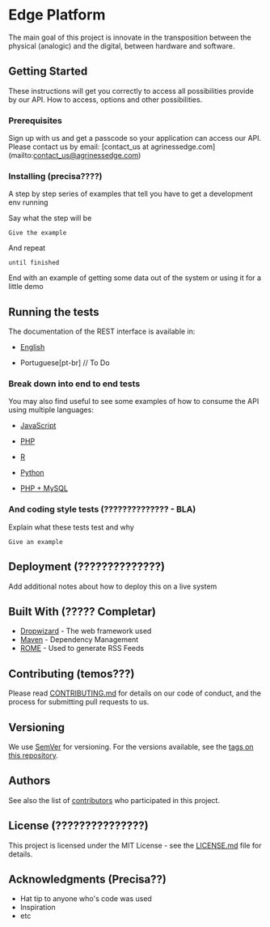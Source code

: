 # Edge Platform

The main goal of this project is innovate in the transposition between the physical (analogic) and the digital, between hardware and software.


## Getting Started

These instructions will get you correctly to access all possibilities provide by our API. How to access, options and other possibilities.


### Prerequisites

Sign up with us and get a passcode so your application can access our API. Please contact us by email: [contact_us at agrinessedge.com] (mailto:contact_us@agrinessedge.com)


### Installing (precisa????)

A step by step series of examples that tell you have to get a development env running

Say what the step will be

```
Give the example
```

And repeat

```
until finished
```

End with an example of getting some data out of the system or using it for a little demo


## Running the tests

The documentation of the REST interface is available in: 

* [English](https://github.com/agrinessedge/portia-iot-api-docs/blob/master/docs/languages/en/index.md) 

* Portuguese[pt-br] // To Do


### Break down into end to end tests

You may also find useful to see some examples of how to consume the API using multiple languages:

* [JavaScript](https://github.com/agrinessedge/portia-iot-api-docs/blob/master/examples/JavaScript.ipynb)

* [PHP](https://github.com/agrinessedge/portia-iot-api-docs/blob/master/examples/PHP.ipynb)

* [R](https://github.com/agrinessedge/portia-iot-api-docs/blob/master/examples/R.ipynb)

* [Python](https://github.com/agrinessedge/portia-iot-api-docs/blob/master/examples/Python.ipynb)

* [PHP + MySQL](https://github.com/agrinessedge/portia-iot-api-docs/blob/master/examples/PHP+MariaDB.ipynb)



### And coding style tests (?????????????? - BLA)

Explain what these tests test and why

```
Give an example
```


## Deployment (??????????????)

Add additional notes about how to deploy this on a live system


## Built With (????? Completar)

* [Dropwizard](http://www.dropwizard.io/1.0.2/docs/) - The web framework used
* [Maven](https://maven.apache.org/) - Dependency Management
* [ROME](https://rometools.github.io/rome/) - Used to generate RSS Feeds


## Contributing (temos???)

Please read [CONTRIBUTING.md](https://gist.github.com/PurpleBooth/b24679402957c63ec426) for details on our code of conduct, and the process for submitting pull requests to us.


## Versioning

We use [SemVer](http://semver.org/) for versioning. For the versions available, see the [tags on this repository](https://github.com/agrinessedge/portia-iot-api-docs/tags). 


## Authors

See also the list of [contributors](https://github.com/agrinessedge/portia-iot-api-docs/contributors) who participated in this project. 


## License (???????????????)

This project is licensed under the MIT License - see the [LICENSE.md](LICENSE.md) file for details.


## Acknowledgments (Precisa??)

* Hat tip to anyone who's code was used
* Inspiration
* etc

